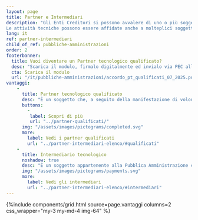 ```yaml
---
layout: page
title: Partner e Intermediari
description: "Gli Enti Creditori si possono avvalere di uno o più soggetti terzi che, in nome e per conto dello stesso soggetto aderente, si occuperanno di gestire applicativamente il dialogo tecnico con la piattaforma pagoPA. 
Le attività tecniche possono essere affidate anche a molteplici soggetti, che si distinguono in Partner o Intermediario tecnologico."
lang: it
ref: partner-intermediari
child_of_ref: pubbliche-amministrazioni
order: 2
footerbanner:
  title: Vuoi diventare un Partner tecnologico qualificato?
  desc: "Scarica il modulo, firmalo digitalmente ed invialo via PEC all'indirizzo presente nell'accordo"
  cta: Scarica il modulo
  url: "/it/pubbliche-amministrazioni/accordo_pt_qualificati_07_2025.pdf"
vantaggi:
    -
      title: Partner tecnologico qualificato
      desc: "È un soggetto che, a seguito della manifestazione di volontà di sottoporsi ad una verifica da parte di PagoPA S.p.A., abbia, con esito positivo, soddisfatto i requisiti interni tecnici (qualitativi e quantitativi) funzionali alla sola connessione con la piattaforma pagoPA."
      buttons:
        -
         label: Scopri di più
         url: "../partner-qualificati/"
      img: "/assets/images/pictograms/completed.svg"
      more:
        label: Vedi i partner qualificati 
        url: "../partner-intermediari-elenco/#qualificati"
    -
      title: Intermediario tecnologico
      noshadow: true
      desc: "È un soggetto appartenente alla Pubblica Amministrazione che offre ad altri soggetti aderenti un servizio tecnologico per il collegamento e per lo scambio dei flussi con la piattaforma pagoPA, nel pieno rispetto delle Linee Guida."
      img: "/assets/images/pictograms/payments.svg"
      more:
        label: Vedi gli intermediari 
        url: "../partner-intermediari-elenco/#intermediari"
---
```



{%include components/grid.html 
          source=page.vantaggi
          columns=2
          css_wrapper="my-3 my-md-4 img-64"
          %}
